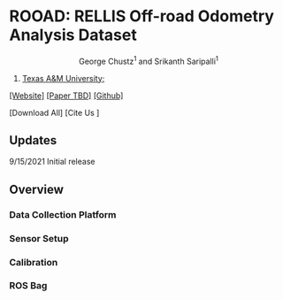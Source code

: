 <h1>ROOAD: RELLIS Off-road Odometry Analysis Dataset</h1>
<p align="center">
  George Chustz<sup>1</sup> and Srikanth Saripalli<sup>1</sup>
  
  1. <a href="https://www.tamu.edu/">Texas A&M University; </a>
  
  
<a href="https://unmannedlab.github.io/research/ROOAD">[Website]</a> <a href="https://arxiv.org/">[Paper TBD]</a> <a href="https://github.com/unmannedlab/ROOAD">[Github]</a> 
</p>

[Download All] [Cite Us   ]

## Updates
9/15/2021 Initial release

## Overview

### Data Collection Platform

### Sensor Setup

### Calibration

### ROS Bag
